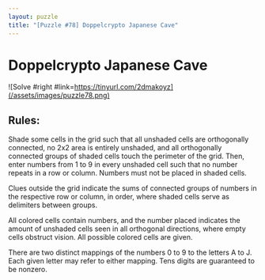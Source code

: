 ```yaml
---
layout: puzzle
title: "[Puzzle #78] Doppelcrypto Japanese Cave"
---
```


# Doppelcrypto Japanese Cave

![Solve #right #link=https://tinyurl.com/2dmakoyz](/assets/images/puzzle78.png)

## Rules:

Shade some cells in the grid such that all unshaded cells are orthogonally connected, no 2x2 area is entirely unshaded, and all orthogonally connected groups of shaded cells touch the perimeter of the grid. Then, enter numbers from 1 to 9 in every unshaded cell such that no number repeats in a row or column. Numbers must not be placed in shaded cells.

Clues outside the grid indicate the sums of connected groups of numbers in the respective row or column, in order, where shaded cells serve as delimiters between groups.

All colored cells contain numbers, and the number placed indicates the amount of unshaded cells seen in all orthogonal directions, where empty cells obstruct vision. All possible colored cells are given.

There are two distinct mappings of the numbers 0 to 9 to the letters A to J. Each given letter may refer to either mapping. Tens digits are guaranteed to be nonzero. 
